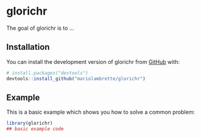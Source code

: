
# glorichr

<!-- badges: start -->
<!-- badges: end -->

The goal of glorichr is to ...

## Installation

You can install the development version of glorichr from [GitHub](https://github.com/) with:

``` r
# install.packages("devtools")
devtools::install_github("mariolambrette/glorichr")
```

## Example

This is a basic example which shows you how to solve a common problem:

``` r
library(glorichr)
## basic example code
```

